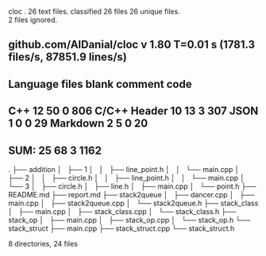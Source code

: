 cloc .
      26 text files.
classified 26 files      26 unique files.                              
       2 files ignored.

github.com/AlDanial/cloc v 1.80  T=0.01 s (1781.3 files/s, 87851.9 lines/s)
-------------------------------------------------------------------------------
Language                     files          blank        comment           code
-------------------------------------------------------------------------------
C++                             12             50              0            806
C/C++ Header                    10             13              3            307
JSON                             1              0              0             29
Markdown                         2              5              0             20
-------------------------------------------------------------------------------
SUM:                            25             68              3           1162
-------------------------------------------------------------------------------
.
├── addition
│   ├── 1
│   │   ├── line_point.h
│   │   └── main.cpp
│   ├── 2
│   │   ├── circle.h
│   │   ├── line_point.h
│   │   └── main.cpp
│   └── 3
│       ├── circle.h
│       ├── line.h
│       ├── main.cpp
│       └── point.h
├── README.md
├── report.md
├── stack2queue
│   ├── dancer.cpp
│   ├── main.cpp
│   ├── stack2queue.cpp
│   └── stack2queue.h
├── stack_class
│   ├── main.cpp
│   ├── stack_class.cpp
│   └── stack_class.h
├── stack_op
│   ├── main.cpp
│   ├── stack_op.cpp
│   └── stack_op.h
└── stack_struct
    ├── main.cpp
    ├── stack_struct.cpp
    └── stack_struct.h

8 directories, 24 files
